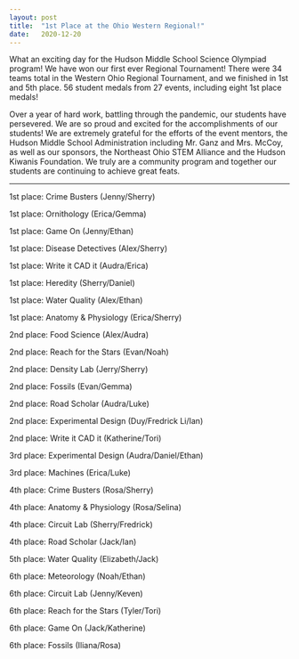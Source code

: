 ```yaml
---
layout: post 
title:  "1st Place at the Ohio Western Regional!" 
date:   2020-12-20 
---
```

What an exciting day for the Hudson Middle School Science Olympiad program!  We have won our first ever Regional Tournament!  There were 34 teams total in the Western Ohio Regional Tournament, and we finished in 1st and 5th place.  56 student medals from 27 events, including eight 1st place medals!

 

Over a year of hard work, battling through the pandemic, our students have persevered.  We are so proud and excited for the accomplishments of our students!  We are extremely grateful for the efforts of the event mentors, the Hudson Middle School Administration including Mr. Ganz and Mrs. McCoy, as well as our sponsors, the Northeast Ohio STEM Alliance and the Hudson Kiwanis Foundation.  We truly are a community program and together our students are continuing to achieve great feats.   

---
1st place:  Crime Busters (Jenny/Sherry)

1st place:  Ornithology (Erica/Gemma)

1st place:  Game On (Jenny/Ethan)

1st place:  Disease Detectives (Alex/Sherry)

1st place:  Write it CAD it (Audra/Erica)

1st place:  Heredity (Sherry/Daniel)

1st place:  Water Quality (Alex/Ethan)

1st place:  Anatomy & Physiology (Erica/Sherry)

2nd place:  Food Science (Alex/Audra)

2nd place:  Reach for the Stars (Evan/Noah)

2nd place:  Density Lab (Jerry/Sherry)

2nd place:  Fossils (Evan/Gemma)

2nd place:  Road Scholar (Audra/Luke)

2nd place:  Experimental Design (Duy/Fredrick Li/Ian)

2nd place:  Write it CAD it (Katherine/Tori)

3rd place:  Experimental Design (Audra/Daniel/Ethan)

3rd place:  Machines (Erica/Luke)

4th place:  Crime Busters (Rosa/Sherry)

4th place:  Anatomy & Physiology (Rosa/Selina)

4th place:  Circuit Lab (Sherry/Fredrick)

4th place:  Road Scholar (Jack/Ian)

5th place:  Water Quality (Elizabeth/Jack)

6th place:  Meteorology (Noah/Ethan)

6th place:  Circuit Lab (Jenny/Keven)

6th place:  Reach for the Stars (Tyler/Tori)

6th place:  Game On (Jack/Katherine)

6th place:  Fossils (Iliana/Rosa)



<script src="https://cdn.jsdelivr.net/npm/canvas-confetti@1.3.2/dist/confetti.browser.min.js"></script>
<script>
  confetti({
  particleCount: 100,
  spread: 70,
  origin: { y: 0.6 }
});
  </script>

